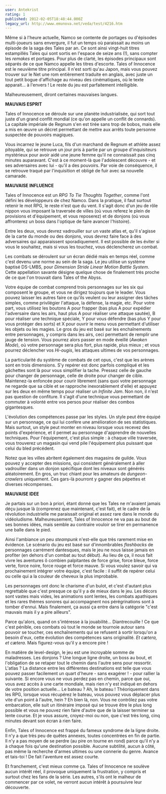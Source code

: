 ```yaml
---
user: Antekrist
rating: 1
published: 2012-02-05T18:48:44.000Z
legacy_url: http://www.emunova.net/veda/test/4216.htm
---
```

Même si à l'heure actuelle, Namco se contente de portages ou d'épisodes multi-joueurs sans envergure, il fut un temps où paraissait au moins un épisode de la saga des Tales par an. Ce sont ainsi vingt-huit titres estampillés Tales qui sont sortis en l'espace de seize ans (!), sans compter les _remakes_ et portages. Pour plus de clarté, les épisodes principaux sont séparés de ce que Namco appelle les titres d'escorte. Tales of Innocence est le neuvième titre principal. Il n'est sorti qu'au Japon, mais vous pouvez trouver sur le Net une rom entièrement traduite en anglais, avec juste un tout petit bogue d'affichage au niveau des cinématiques, où le texte apparait... à l'envers ! Le reste du jeu est parfaitement intelligible.  

Malheureusement, diront certaines mauvaises langues.  

  

**MAUVAIS ESPRIT**  

Tales of Innocence se déroule sur une planète industrialisée, qui sort tout juste d'un grand conflit mondial (ce qu'on appelle un conflit de connards). La capitale impériale de Regnum s'en est tirée sans trop de bobos, mais elle a mis en œuvre un décret permettant de mettre aux arrêts toute personne suspectée de pouvoirs magiques.  

Vous incarnez le jeune Luca, fils d'un marchand de Regnum et athlète assez pitoyable, qui se retrouve un jour pris à partie par un groupe d'inquisiteurs mystérieux pour avoir aidé une jeune femme qu'il ne connaissait pas cinq minutes auparavant. C'est à ce moment-là que l'adolescent découvre - et ses adversaires avec lui - qu'il a des pouvoirs. Par voie de conséquence, il se retrouve traqué par l'inquisition et obligé de fuir avec sa nouvelle camarade.  

  

**MAUVAISE INFLUENCE**  

Tales of Innocence est un _RPG To Tie Thoughts Together_, comme l'ont défini les développeurs de chez Namco. Dans la pratique, il faut surtout retenir le mot RPG, le reste n'est que du vent. Il s'agit donc d'un jeu de rôle nippon vous imposant la traversée de villes (où vous referez le plein de provisions et d'équipement, et vous reposerez) et de donjons (où vous affronterez un boss dans l'optique de faire avancer l'histoire).   

Entre les deux, vous devrez vadrouiller sur un vaste atlas et, qu'il s'agisse de la carte du monde ou des donjons, vous devrez faire face à des adversaires qui apparaissent sporadiquement. Il est possible de les éviter si vous le souhaitez, mais si vous les touchez, vous déclencherez un combat.  

Les combats se déroulent sur un écran dédié mais en temps réel, comme c'est devenu une norme au sein de la saga. Le jeu utilise un système baptisé DS-LMBS, pour _Dimension Stride Linear Motion Battle System_. Cette appellation savante désigne quelque chose de finalement très proche de ce que l'on trouvait dans Tales of the Abyss.  

Votre équipe de combat comprend trois personnages sur les six qui composent le groupe, et vous ne dirigez toujours que le leader. Vous pouvez laisser les autres faire ce qu'ils veulent ou leur assigner des tâches simples, comme privilégier l'attaque, la défense, la magie, etc. Pour votre part, vous utilisez les boutons A pour frapper (bas plus A pour expédier l'adversaire dans les airs, haut plus A pour réaliser une attaque sautée), B pour réaliser une technique spéciale, Y pour vous défendre (bas plus Y pour vous protéger des sorts) et X pour ouvrir le menu vous permettant d'utiliser les objets ou les magies. Le gros du jeu est basé sur les enchaînements entre personnages, y compris dans les airs, ceci permettant de remplir une jauge de tension. Vous pourrez alors passer en mode éveillé (_Awaken Mode_), où votre personnage sera plus fort, plus rapide, plus mieux ; et vous pourrez déclencher vos _Hi-ougis_, les attaques ultimes de vos personnages.  

La particularité du système de combats de cet opus, c'est que les arènes sont en trois dimensions. S'y repérer est donc parfois compliqué et les gâchettes sont là pour vous simplifier la tache. Pressez celle de gauche pour changer de personnage, celle de droite pour changer de cible. Maintenez-la enfoncée pour courir librement (sans quoi votre personnage ne regarde que sa cible et se rapproche inexorablement d'elle) et appuyez sur les deux en même temps pour réaliser un _Infinite Jam_. Non non, il n'est pas question de confiture. Il s'agit d'une technique vous permettant de commuter à volonté entre vos persos pour réaliser des combos gigantesques.  

L'évolution des compétences passe par les styles. Un style peut être équipé sur un personnage, ce qui lui confère une amélioration de ses statistiques. Mais surtout, un style peut monter en niveau lorsque vous recevez des points d'expérience, et il permet au personnage d'apprendre de nouvelles techniques. Pour l'équipement, c'est plus simple : à chaque ville traversée, vous trouverez un magasin qui vend pile l'équipement plus puissant que celui du bled précédent.  

Notez que les villes abritent également des magasins de guilde. Vous pouvez y accepter des missions, qui consistent généralement à aller vadrouiller dans un donjon spécifique dont les niveaux sont générés aléatoirement. En gros, un truc chiant pour les amateurs de _dungeon-crawlers_ uniquement. Ces gars-là pourront y gagner des pépettes et diverses récompenses.  

  

**MAUVAISE IDEE**  

Je partais sur un bon à priori, étant donné que les Tales ne m'avaient jamais déçu jusque là (comprenez que maintenant, c'est fait), et le cadre de la révolution industrielle me paraissait original et assez rare dans le monde du vidéoludisme. Malheureusement, Tales of Innocence ne va pas au bout de ses bonnes idées, mais semble au contraire vouloir se tirer en permanence une balle dans le pied.  

Ainsi l'ambiance un peu _steampunk_ n'est-elle que très rarement mise en évidence. Le scénario du jeu est basé sur d'innombrables _flashbacks_ de personnages carrément dantesques, mais le jeu ne nous laisse jamais en profiter (en dehors d'un combat au tout début). Au lieu de ça, il nous fait vivre les aventures ô combien palpitantes de force grise, force bleue, force verte, force noire, force rouge et force mauve. Si vous voulez savoir qui va prochainement intégrer votre équipe, c'est facile : il suffit de repérer celui ou celle qui a la couleur de cheveux la plus improbable.  

Les personnages ont donc le charisme d'un bulot, et c'est d'autant plus regrettable que c'est presque ce qu'il y a de mieux dans le jeu. Les décors sont vastes mais vides, les animations sont lentes, les combats apathiques et les rares thèmes sonores qui accompagnent nos pérégrinations sont à tomber d'ennui. Mais finalement, ça aussi ça entre dans la catégorie "c'est mauvais mais il y a pire ailleurs".  

Parce qu'alors, quand on s'intéresse à la jouabilité... Diantrecouille ! Ce que c'est pénible, ces combats où tout le monde se tournoie autour sans pouvoir se toucher, ces enchaînements qui se refusent à sortir lorsqu'on a besoin d'eux, cette évolution des compétences sans originalité. _Et cætera, et cætera_. Mais figurez-vous qu'il y a encore pire !  

En matière de level-design, le jeu est une incroyable somme de maladresses. Les donjons ? Une longue ligne droite, un boss au bout, et l'obligation de se retaper tout le chemin dans l'autre sens pour ressortir. L'atlas ? La distance entre les différentes destinations est telle que vous pouvez passer facilement un quart d'heure - sans exagérer ! - pour rallier la suivante. Si encore vous ne vous perdez pas en chemin, parce que oui, vous avez accès à une carte mondiale, mais rien n'y est indiqué en dehors de votre position actuelle... Le bateau ? Ah, le bateau ! Théoriquement dans les RPG, lorsque vous récupérez le bateau, vous pouvez vous déplacer plus vite d'un point à l'autre, hein ? Eh bien là, non. Vous ne contrôlez pas votre embarcation, elle suit un itinéraire imposé qui se trouve être le plus long possible et vous ne pouvez rien faire d'autre que de la laisser terminer sa lente course. Et je vous assure, croyez-moi ou non, que c'est très long, cinq minutes devant son écran à rien faire.  

Enfin, Tales of Innocence est frappé du fameux syndrome de la ligne droite. Il n'y a que très peu de quêtes annexes, toutes concentrées en fin de partie. Il n'y a pas moyen de se perdre (au pire on tourne en rond) parce qu'il n'y a à chaque fois qu'une destination possible. Aucune subtilité, aucun à côté, pas même la recherche d'armes ultimes ou une connerie du genre. Avance et tais-toi ! De fait l'aventure est assez courte.  

Et franchement, c'est mieux comme ça. Tales of Innocence ne soulève aucun intérêt réel, il provoque uniquement la frustration, y compris et surtout chez les fans de la série. Les autres, s'ils ont le malheur de commencer par ce volet, ne verront aucun intérêt à poursuivre leur découverte.